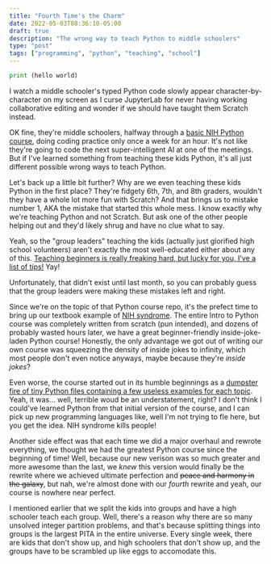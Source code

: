 ```yaml
---
title: "Fourth Time's the Charm"
date: 2022-05-03T08:36:10-05:00
draft: true
description: "The wrong way to teach Python to middle schoolers"
type: "post"
tags: ["programming", "python", "teaching", "school"]
---
```



```python
print (hello world)
```

I watch a middle schooler's typed Python code slowly appear character-by-character on my screen as I curse JupyterLab for never having working collaborative editing and wonder if we should have taught them Scratch instead.

OK fine, they're middle schoolers, halfway through a [basic NIH Python course](https://github.com/LadueCS/Intro-to-Python), doing coding practice only once a week for an hour. It's not like they're going to code the next super-intelligent AI at one of the meetings. But if I've learned something from teaching these kids Python, it's all just different possible wrong ways to teach Python.

Let's back up a little bit further? Why are we even teaching these kids Python in the first place? They're fidgety 6th, 7th, and 8th graders, wouldn't they have a whole lot more fun with Scratch? And that brings us to mistake number 1, AKA the mistake that started this whole mess. I know exactly why we're teaching Python and not Scratch. But ask one of the other people helping out and they'd likely shrug and have no clue what to say.

Yeah, so the "group leaders" teaching the kids (actually just glorified high school volunteers) aren't exactly the most well-educated either about any of this. [Teaching beginners is really freaking hard, but lucky for you, I've a list of tips!](https://github.com/LadueCS/Intro-to-Python#teaching) Yay!

Unfortunately, that didn't exist until last month, so you can probably guess that the group leaders were making these mistakes left and right.

Since we're on the topic of that Python course repo, it's the prefect time to bring up our textbook example of [NIH syndrome](https://en.wikipedia.org/wiki/Not_invented_here). The entire Intro to Python course was completely written from scratch (pun intended), and dozens of probably wasted hours later, we have a great beginner-friendly inside-joke-laden Python course! Honestly, the only advantage we got out of writing our own course was squeezing the density of inside jokes to infinity, which most people don't even notice anyways, maybe because they're *inside jokes*?

Even worse, the course started out in its humble beginnings as a [dumpster fire of tiny Python files containing a few useless examples for each topic](https://github.com/LadueCS/Intro-to-Python/tree/6e3b24571f1dd00492c0c301280ad03df94732e2). Yeah, it was... well, terrible woud be an understatement, right? I don't think I could've learned Python from that initial version of the course, and I can pick up new programming languages like, well I'm not trying to fle here, but you get the idea. NIH syndrome kills people!

Another side effect was that each time we did a major overhaul and rewrote everything, we thought we had the greatest Python course since the beginning of time! Well, because our new verison was so much greater and more awesome than the last, we *knew* this version would finally be the rewrite where we achieved ultimate perfection and ~~peace and harmony in the galaxy~~, but nah, we're almost done with our *fourth* rewrite and yeah, our course is nowhere near perfect.

I mentioned earlier that we split the kids into groups and have a high schooler teach each group. Well, there's a reason why there are so many unsolved integer partition problems, and that's because splitting things into groups is the largest PITA in the entire universe. Every single week, there are kids that don't show up, and high schoolers that don't show up, and the groups have to be scrambled up like eggs to accomodate this. 
